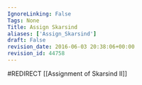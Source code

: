 ```yaml
---
IgnoreLinking: False
Tags: None
Title: Assign Skarsind
aliases: ['Assign_Skarsind']
draft: False
revision_date: 2016-06-03 20:38:06+00:00
revision_id: 44758
---
```


#REDIRECT [[Assignment of Skarsind II]]